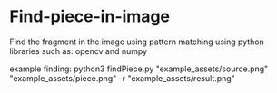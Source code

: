 # Find-piece-in-image
Find the fragment in the image using pattern matching using python libraries such as: opencv and numpy

example finding: python3 findPiece.py "example_assets/source.png" "example_assets/piece.png" -r "example_assets/result.png"
